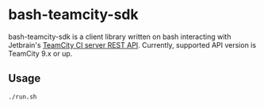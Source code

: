 # bash-teamcity-sdk #


bash-teamcity-sdk is a client library written on bash interacting with Jetbrain's [TeamCity CI server REST API](https://confluence.jetbrains.com/display/TCD9/REST+API).
Currently, supported API version is TeamCity 9.x or up.


## Usage ##

```bash
./run.sh
```
